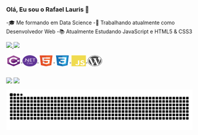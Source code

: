 ### Olá, Eu sou o Rafael Lauris 👋
 
 -🎓 Me formando em Data Science
 -🔭 Trabalhando atualmente como Desenvolvedor Web
 -📚 Atualmente Estudando JavaScript e HTML5 & CSS3
 
 <div>
  <a href="https://github.com/rafaballerini">
  <img height="160em" src="https://github-readme-stats.vercel.app/api?username=RafaelTLauris&show_icons=true&theme=dracula&include_all_commits=true&count_private=true"/>
  <img height="160em" src="https://github-readme-stats.vercel.app/api/top-langs/?username=RafaelTLauris&layout=compact&langs_count=7&theme=dracula"/>
</div>
<div style="display: inline_block"><br>
  <img align="center" alt="Rafa-Csharp" height="30" width="40" src="https://raw.githubusercontent.com/devicons/devicon/master/icons/csharp/csharp-original.svg">
  <img align="center" alt="Rafa-DotNet" height="30" width="40" src="https://github.com/devicons/devicon/blob/master/icons/dotnetcore/dotnetcore-original.svg">
  <img align="center" alt="Rafa-HTML" height="30" width="40" src="https://raw.githubusercontent.com/devicons/devicon/master/icons/html5/html5-original.svg">
  <img align="center" alt="Rafa-CSS" height="30" width="40" src="https://raw.githubusercontent.com/devicons/devicon/master/icons/css3/css3-original.svg">
  <img align="center" alt="Rafa-Js" height="30" width="40" src="https://raw.githubusercontent.com/devicons/devicon/master/icons/javascript/javascript-plain.svg">
  <img align="center" alt="Rafa-WordPress" height="30" width="40" src="https://github.com/devicons/devicon/blob/master/icons/wordpress/wordpress-plain.svg">
</div>
  
  ##
 
<div>
  <a href="https://www.linkedin.com/in/rafael-lauris-51b678201/" target="_blank"><img src="https://img.shields.io/badge/-LinkedIn-%230077B5?style=for-the-badge&logo=linkedin&logoColor=white" target="_blank"></a>
  <a href = "mailto:rafael.teixlauris@gmail.com"><img src="https://img.shields.io/badge/Gmail-D14836?style=for-the-badge&logo=gmail&logoColor=white" target="_blank"></a>
  <!--<a href="https://github.com/RafaelTLauris/Estudos-JavaScript" target="_blank"><img src="https://img.shields.io/badge/JavaScript-F7DF1E?style=for-the-badge&logo=javascript&logoColor=black" target="_blank"></a> -->
 
  
  ![Snake animation](https://github.com/RafaelTLauris/RafaelTLauris/blob/output/github-contribution-grid-snake.svg)
</div>

